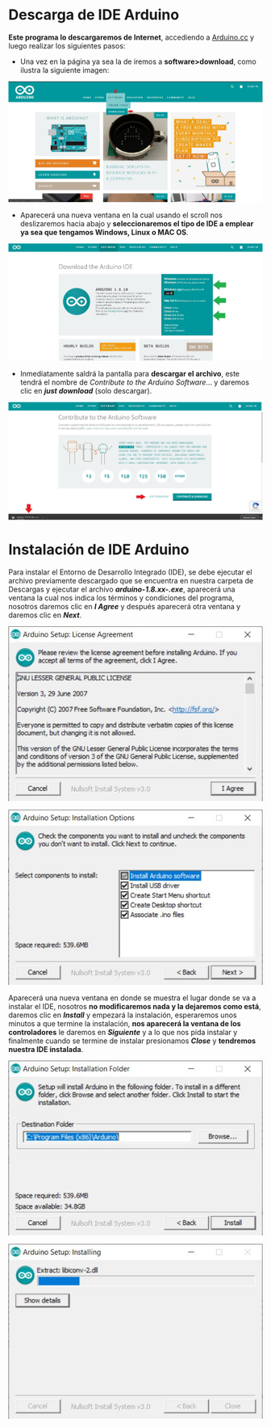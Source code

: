 # Descarga de IDE Arduino

**Este programa lo descargaremos de Internet**, accediendo a [Arduino.cc](https://www.arduino.cc/) y luego realizar los siguientes pasos:
- Una vez en la página ya sea la de iremos a **software>download**, como ilustra la siguiente imagen:

![Menu de opciones](https://github.com/Ezzzzzzzzzzzzzz/CursoRoboticaAplicada/blob/master/IDEArduino/IDEArduino_001.jpg) 

- Aparecerá una nueva ventana en la cual usando el scroll nos deslizaremos hacia abajo y **seleccionaremos el tipo de IDE a emplear ya sea que tengamos Windows, Linux o MAC OS**.

![SeleccionaOS](https://github.com/Ezzzzzzzzzzzzzz/CursoRoboticaAplicada/blob/master/IDEArduino/IDEArduino_002.jpg)

- Inmediatamente saldrá la pantalla para **descargar el archivo**, este tendrá el nombre de _Contribute to the Arduino Software_... y daremos clic en ***just download*** (solo descargar).

![just download](https://github.com/Ezzzzzzzzzzzzzz/CursoRoboticaAplicada/blob/master/IDEArduino/IDEArduino_003.jpg)

# Instalación de IDE Arduino

Para instalar el Entorno de Desarrollo Integrado (IDE), se debe ejecutar el archivo previamente descargado que se encuentra en nuestra carpeta de Descargas y ejecutar el archivo ___arduino-1.8.xx-.exe___, aparecerá una ventana la cual nos indica los términos y condiciones del programa, nosotros daremos clic en ___I Agree___ y después aparecerá otra ventana y daremos clic en ___Next___.

![IAgree](https://github.com/Ezzzzzzzzzzzzzz/CursoRoboticaAplicada/blob/master/IDEArduino/IDEArduino_004.JPG)

![Next](https://github.com/Ezzzzzzzzzzzzzz/CursoRoboticaAplicada/blob/master/IDEArduino/IDEArduino_005.JPG)

Aparecerá una nueva ventana en donde se muestra el lugar donde se va a instalar el IDE, nosotros **no modificaremos nada y la dejaremos como está**, daremos clic en ___Install___ y empezará la instalación, esperaremos unos minutos a que termine la instalación, **nos aparecerá la ventana de los controladores** le daremos en ___Siguiente___ y a lo que nos pida instalar y finalmente cuando se termine de instalar presionamos ___Close___ y __tendremos nuestra IDE instalada__.

![Install](https://github.com/Ezzzzzzzzzzzzzz/CursoRoboticaAplicada/blob/master/IDEArduino/IDEArduino_006.JPG)

![Close](https://github.com/Ezzzzzzzzzzzzzz/CursoRoboticaAplicada/blob/master/IDEArduino/IDEArduino_007.JPG)
<!--stackedit_data:
eyJoaXN0b3J5IjpbLTYxMTM2MzAxNiwxMzAwMTU2MjkwLDE1ND
EwNDA2NTMsLTE1NTgwODg4OTMsLTExODA3MzIyNzAsOTIxMzIy
OTg4LDg5MDUxNTY3OSw2NjU4MjI2MzEsLTE0Mjk0MDY3MDEsLT
QxMDUwOTQ4NV19
-->